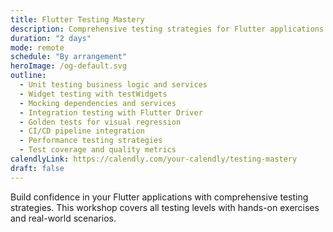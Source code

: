 ```yaml
---
title: Flutter Testing Mastery
description: Comprehensive testing strategies for Flutter applications. Learn unit testing, widget testing, integration testing, and golden tests with practical exercises.
duration: "2 days"
mode: remote
schedule: "By arrangement"
heroImage: /og-default.svg
outline:
  - Unit testing business logic and services
  - Widget testing with testWidgets
  - Mocking dependencies and services
  - Integration testing with Flutter Driver
  - Golden tests for visual regression
  - CI/CD pipeline integration
  - Performance testing strategies
  - Test coverage and quality metrics
calendlyLink: https://calendly.com/your-calendly/testing-mastery
draft: false
---
```


Build confidence in your Flutter applications with comprehensive testing strategies. This workshop covers all testing levels with hands-on exercises and real-world scenarios.